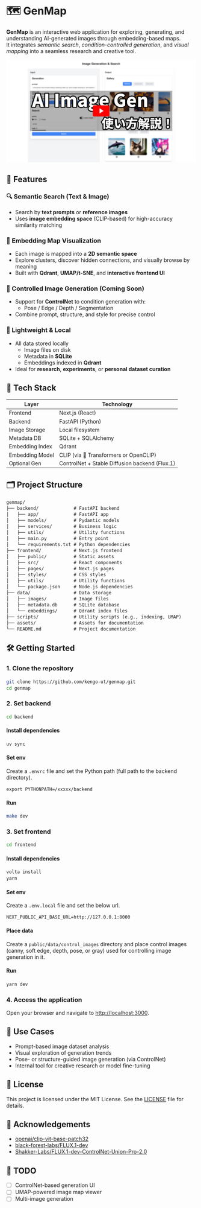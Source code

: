 # 🗺️ GenMap

**GenMap** is an interactive web application for exploring, generating, and understanding AI-generated images through embedding-based maps.  
It integrates *semantic search*, *condition-controlled generation*, and *visual mapping* into a seamless research and creative tool.

![GenMap UI Preview](./assets/genmap-preview.png)

## 🚀 Features

### 🔍 Semantic Search (Text & Image)
- Search by **text prompts** or **reference images**
- Uses **image embedding space** (CLIP-based) for high-accuracy similarity matching

### 🧠 Embedding Map Visualization
- Each image is mapped into a **2D semantic space**
- Explore clusters, discover hidden connections, and visually browse by meaning
- Built with **Qdrant**, **UMAP/t-SNE**, and **interactive frontend UI**

### 🎨 Controlled Image Generation (Coming Soon)
- Support for **ControlNet** to condition generation with:
  - Pose / Edge / Depth / Segmentation
- Combine prompt, structure, and style for precise control

### 💾 Lightweight & Local
- All data stored locally
  - Image files on disk
  - Metadata in **SQLite**
  - Embeddings indexed in **Qdrant**
- Ideal for **research**, **experiments**, or **personal dataset curation**

## 🧱 Tech Stack

| Layer | Technology |
|-------|------------|
| Frontend | Next.js (React) |
| Backend | FastAPI (Python) |
| Image Storage | Local filesystem |
| Metadata DB | SQLite + SQLAlchemy |
| Embedding Index | Qdrant |
| Embedding Model | CLIP (via 🤗 Transformers or OpenCLIP) |
| Optional Gen | ControlNet + Stable Diffusion backend (Flux.1) |

## 🗂️ Project Structure
```plaintext
genmap/
├── backend/             # FastAPI backend
│   ├── app/             # FastAPI app
│   ├── models/          # Pydantic models
│   ├── services/        # Business logic
│   ├── utils/           # Utility functions
│   ├── main.py          # Entry point
│   └── requirements.txt # Python dependencies
├── frontend/            # Next.js frontend
│   ├── public/          # Static assets
│   ├── src/             # React components
│   ├── pages/           # Next.js pages
│   ├── styles/          # CSS styles
│   ├── utils/           # Utility functions
│   └── package.json     # Node.js dependencies
├── data/                # Data storage
│   ├── images/          # Image files
│   ├── metadata.db      # SQLite database
│   └── embeddings/      # Qdrant index files
├── scripts/             # Utility scripts (e.g., indexing, UMAP)
├── assets/              # Assets for documentation
└── README.md            # Project documentation
```

## 🛠️ Getting Started

### 1. Clone the repository
```bash
git clone https://github.com/kengo-ut/genmap.git
cd genmap
```

### 2. Set backend
```bash
cd backend
```

#### Install dependencies
```bash
uv sync
```

#### Set env
Create a `.envrc` file and set the Python path (full path to the backend directory).

```
export PYTHONPATH=/xxxxx/backend
```

#### Run
```bash
make dev
```

### 3. Set frontend
```bash
cd frontend
```

#### Install dependencies
```bash
volta install
yarn
```

#### Set env
Create a `.env.local` file and set the below url.

```
NEXT_PUBLIC_API_BASE_URL=http://127.0.0.1:8000
```

#### Place data
Create a `public/data/control_images` directory and place control images (canny, soft edge, depth, pose, or gray) used for controlling image generation in it.

#### Run
```bash
yarn dev
```

### 4. Access the application
Open your browser and navigate to [http://localhost:3000](http://localhost:3000).

## 🧩 Use Cases
- Prompt-based image dataset analysis
- Visual exploration of generation trends
- Pose- or structure-guided image generation (via ControlNet)
- Internal tool for creative research or model fine-tuning

## 📜 License
This project is licensed under the MIT License. See the [LICENSE](./LICENSE) file for details.

## 🙏 Acknowledgements
- [openai/clip-vit-base-patch32](https://huggingface.co/openai/clip-vit-base-patch32)
- [black-forest-labs/FLUX.1-dev](https://huggingface.co/black-forest-labs/FLUX.1-dev)
- [Shakker-Labs/FLUX.1-dev-ControlNet-Union-Pro-2.0](https://huggingface.co/Shakker-Labs/FLUX.1-dev-ControlNet-Union-Pro-2.0)

## 💬 TODO
- [ ] ControlNet-based generation UI
- [ ] UMAP-powered image map viewer
- [ ] Multi-image generation
